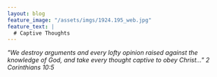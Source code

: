```yaml
---
layout: blog
feature_image: "/assets/imgs/1924.195_web.jpg"
feature_text: |
  # Captive Thoughts
---
```


<i class="no-ref">"We destroy arguments and every lofty opinion raised against the knowledge of God, and take every thought captive to obey Christ..." 2 Corinthians 10:5</i>
